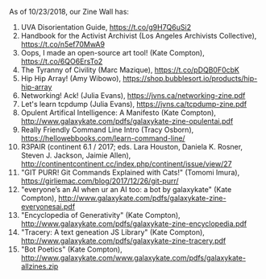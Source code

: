 As of 10/23/2018, our Zine Wall has:
1. UVA Disorientation Guide, https://t.co/g9H7Q6uSi2  
2. Handbook for the Activist Archivist (Los Angeles Archivists Collective), https://t.co/n5ef70MwA9  
3. Oops, I made an open-source art tool! (Kate Compton), https://t.co/6QO6ErsTo2  
4. The Tyranny of Civility (Marc Mazique), https://t.co/pDQB0F0cbK  
5. Hip Hip Array! (Amy Wibowo), https://shop.bubblesort.io/products/hip-hip-array   
6. Networking! Ack! (Julia Evans), https://jvns.ca/networking-zine.pdf  
7. Let's learn tcpdump (Julia Evans), https://jvns.ca/tcpdump-zine.pdf  
8. Opulent Artifical Intelligence: A Manifesto (Kate Compton), http://www.galaxykate.com/pdfs/galaxykate-zine-opulentai.pdf  
9. Really Friendly Command Line Intro (Tracy Osborn), https://hellowebbooks.com/learn-command-line/  
10. R3PAIR (continent 6.1 / 2017; eds. Lara Houston, Daniela K. Rosner, Steven J. Jackson, Jaimie Allen), http://continentcontinent.cc/index.php/continent/issue/view/27
11. "GIT PURR! Git Commands Explained with Cats!" (Tomomi Imura), https://girliemac.com/blog/2017/12/26/git-purr/
12. "everyone’s an AI when ur an AI too: a bot by galaxykate" (Kate Compton), http://www.galaxykate.com/pdfs/galaxykate-zine-everyonesai.pdf
13. "Encyclopedia of Generativity" (Kate Compton), http://www.galaxykate.com/pdfs/galaxykate-zine-encyclopedia.pdf
14. "Tracery: A text geneation JS Library" (Kate Compton), http://www.galaxykate.com/pdfs/galaxykate-zine-tracery.pdf
15. "Bot Poetics" (Kate Compton), http://www.galaxykate.com/www.galaxykate.com/pdfs/galaxykate-allzines.zip

